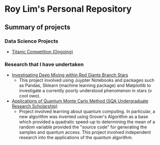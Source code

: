 # Roy Lim's Personal Repository

## Summary of projects
### Data Science Projects

- [Titanic Competition (Ongoing)](https://github.com/RoyZhenLongLim/Personal-Projects/tree/master/TitanicCompetition)

### Research that I have undertaken
- [Investigating Deep Mixing within Red Giants Branch Stars](https://github.com/RoyZhenLongLim/PHYS1200)
  - This project involved using Juypter Notebooks and packages such as Pandas, Sklearn (machine learning package) and Matplotlib to investigate a currently poorly understood phenomenon in stars (v cool owo).
 - [Applications of Quantum Monte Carlo Method (SQA Undergraduate Research Scholarship)](https://github.com/RoyZhenLongLim/SQA_Undergraduate_Research_Scholarship)
   - Project involved learning about quantum computing. In particular, a new algorithm was invented using Grover's Algorithm as a base which provided a quadratic speed-up to determining the mean of a random variable provided the "source code" for generating the samples and quantum access. This project involved independent research into the applications of the quantum algorithm.

